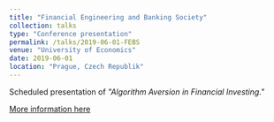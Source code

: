 ```yaml
---
title: "Financial Engineering and Banking Society"
collection: talks
type: "Conference presentation"
permalink: /talks/2019-06-01-FEBS
venue: "University of Economics"
date: 2019-06-01
location: "Prague, Czech Republik"
---
```


Scheduled presentation of <i>"Algorithm Aversion in Financial Investing."</i>

[More information here](https://www.febsociety.org/conferences/international-conferences/9th-international-conference/overview)
